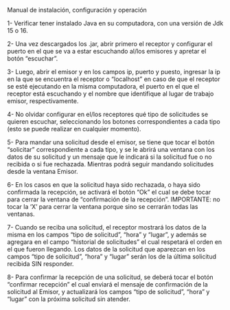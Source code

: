 Manual de instalación, configuración y operación

1- Verificar tener instalado Java en su computadora, con una versión de Jdk 15 o 16. 

2- Una vez descargados los .jar, abrir primero el receptor y configurar el puerto en el que se va a estar escuchando al/los emisores y apretar el botón “escuchar”. 

3- Luego, abrir el emisor y en los campos ip, puerto y puesto, ingresar la ip en la que se encuentra el receptor o “localhost” en caso de que el receptor se esté ejecutando en la misma computadora, el puerto en el que el receptor está escuchando y el nombre que identifique al lugar de trabajo emisor, respectivamente.

4- No olvidar configurar en el/los receptores qué tipo de solicitudes se quieren escuchar, seleccionando los botones correspondientes a cada tipo (esto se puede realizar en cualquier momento).

5- Para mandar una solicitud desde el emisor, se tiene que tocar el botón “solicitar” correspondiente a cada tipo, y se le abrirá una ventana con los datos de su solicitud y un mensaje que le indicará si la solicitud fue o no recibida o si fue rechazada. Mientras podrá seguir mandando solicitudes desde la ventana Emisor.

6- En los casos en que la solicitud haya sido rechazada, o haya sido confirmada la recepción, se activará el botón “Ok” el cual se debe tocar para cerrar la ventana de “confirmación de la recepción”. IMPORTANTE: no tocar la ‘X’ para cerrar la ventana porque sino se cerrarán todas las ventanas.

7- Cuando se reciba una solicitud, el receptor mostrará los datos de la misma en los campos “tipo de solicitud”, “hora” y “lugar”, y además se agregara en el campo “historial de solicitudes” el cual respetará el orden en el que fueron llegando. Los datos de la solicitud que aparezcan en los campos “tipo de solicitud”, “hora” y “lugar” serán los de la última solicitud recibida SIN responder.

8- Para confirmar la recepción de una solicitud, se deberá tocar el botón “confirmar recepción” el cual enviará el mensaje de confirmación de la solicitud al Emisor, y actualizará los campos “tipo de solicitud”, “hora” y “lugar” con la próxima solicitud sin atender.
